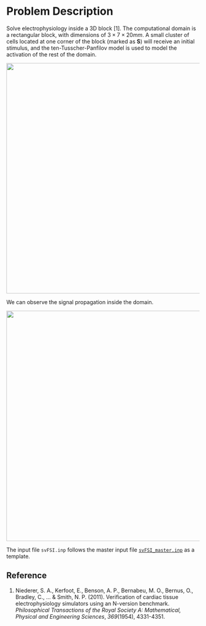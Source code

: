 
# **Problem Description**

Solve electrophysiology inside a 3D block [1]. The computational domain is a rectangular block, with dimensions of $3×7×20mm$. A small cluster of cells located at one corner of the block (marked as **S**) will receive an initial stimulus, and the ten-Tusscher-Panfilov model is used to model the activation of the rest of the domain.

<p align="center">
   <img src="https://simvascular.github.io/documentation/svfsi/cep/imgs/cuboid.png" width="600">
</p>

We can observe the signal propagation inside the domain.

<p align="center">
   <img src="https://simvascular.github.io/documentation/svfsi/cep/imgs/ttp_cuboid.gif" width="600">
</p>

The input file `svFSI.inp` follows the master input file [`svFSI_master.inp`](./svFSI_master.inp) as a template.

## Reference

1. Niederer, S. A., Kerfoot, E., Benson, A. P., Bernabeu, M. O., Bernus, O., Bradley, C., ... & Smith, N. P. (2011). Verification of cardiac tissue electrophysiology simulators using an N-version benchmark. *Philosophical Transactions of the Royal Society A: Mathematical, Physical and Engineering Sciences*, *369*(1954), 4331-4351.
